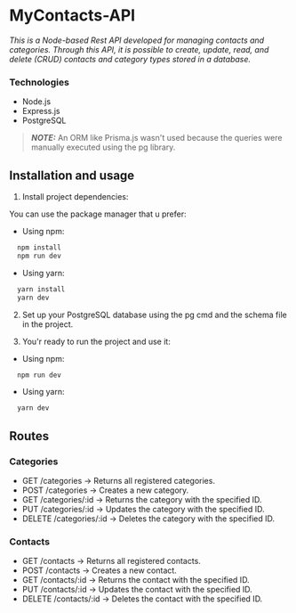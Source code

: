 # MyContacts-API
 *This is a Node-based Rest API developed for managing contacts and categories. Through this API, it is possible to create, update, read, and delete (CRUD) contacts and category types stored in a database.*
 </br>

### Technologies

- Node.js
- Express.js
- PostgreSQL

> **_NOTE:_** An ORM like Prisma.js wasn't used because the queries were manually executed using the pg library.

## Installation and usage
1. Install project dependencies:

You can use the package manager that u prefer:

- Using npm: 
```bash
  npm install
  npm run dev
```
- Using yarn:
```bash
  yarn install
  yarn dev
```

2. Set up your PostgreSQL database using the pg cmd and the schema file in the project.

3. You'r ready to run the project and use it:

- Using npm: 
```bash
  npm run dev
```
- Using yarn:
```bash
  yarn dev
```

## Routes
### Categories
- GET /categories -> Returns all registered categories.
- POST /categories -> Creates a new category.
- GET /categories/:id -> Returns the category with the specified ID.
- PUT /categories/:id -> Updates the category with the specified ID.
- DELETE /categories/:id -> Deletes the category with the specified ID.

### Contacts
- GET /contacts -> Returns all registered contacts.
- POST /contacts -> Creates a new contact.
- GET /contacts/:id -> Returns the contact with the specified ID.
- PUT /contacts/:id -> Updates the contact with the specified ID.
- DELETE /contacts/:id -> Deletes the contact with the specified ID.
